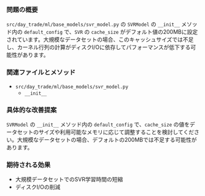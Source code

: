 ### 問題の概要
`src/day_trade/ml/base_models/svr_model.py` の `SVRModel` の `__init__` メソッド内の `default_config` で、`SVR` の `cache_size` がデフォルト値の200MBに設定されています。大規模なデータセットの場合、このキャッシュサイズでは不足し、カーネル行列の計算がディスクI/Oに依存してパフォーマンスが低下する可能性があります。

### 関連ファイルとメソッド
- `src/day_trade/ml/base_models/svr_model.py`
    - `__init__`

### 具体的な改善提案
`SVRModel` の `__init__` メソッド内の `default_config` で、`cache_size` の値をデータセットのサイズや利用可能なメモリに応じて調整することを検討してください。大規模なデータセットの場合、デフォルトの200MBでは不足する可能性があります。

### 期待される効果
- 大規模データセットでのSVR学習時間の短縮
- ディスクI/Oの削減
